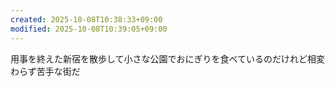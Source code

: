 ```yaml
---
created: 2025-10-08T10:38:33+09:00
modified: 2025-10-08T10:39:05+09:00
---
```


用事を終えた新宿を散歩して小さな公園でおにぎりを食べているのだけれど相変わらず苦手な街だ
